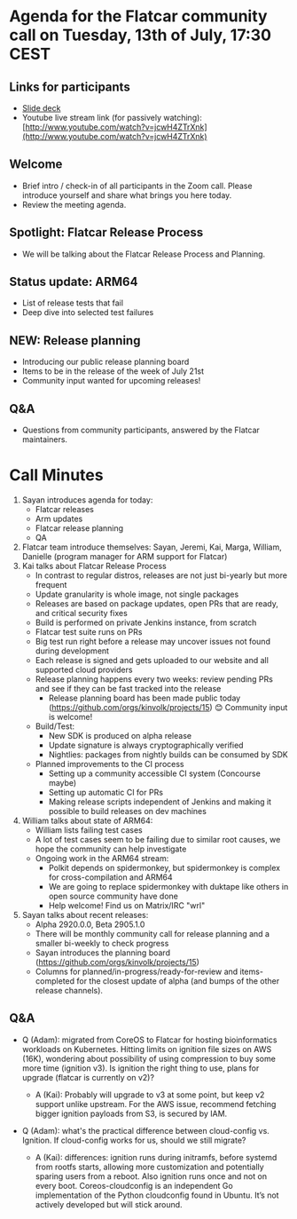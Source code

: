# Agenda for the Flatcar community call on Tuesday, 13th of July, 17:30 CEST

## Links for participants
- [Slide deck](2021-07-13-slides.pdf)
- Youtube live stream link (for passively watching): [http://www.youtube.com/watch?v=jcwH4ZTrXnk](http://www.youtube.com/watch?v=jcwH4ZTrXnk)

## Welcome
- Brief intro / check-in of all participants in the Zoom call. Please introduce yourself and share what brings you here today.
- Review the meeting agenda.

## Spotlight: Flatcar Release Process
- We will be talking about the Flatcar Release Process and Planning.

## Status update: ARM64
- List of release tests that fail
- Deep dive into selected test failures

## NEW: Release planning
- Introducing our public release planning board
- Items to be in the release of the week of July 21st
- Community input wanted for upcoming releases!

## Q&A
- Questions from community participants, answered by the Flatcar maintainers.

# Call Minutes

1.  Sayan introduces agenda for today: 
    - Flatcar releases 
    - Arm updates 
    - Flatcar release planning 
    - QA 
2. Flatcar team introduce themselves: Sayan, Jeremi, Kai, Marga, William, Danielle (program manager for ARM support for Flatcar)
3. Kai talks about Flatcar Release Process 
    - In contrast to regular distros, releases are not just bi-yearly but more frequent 
    - Update granularity is whole image, not single packages 
    - Releases are based on package updates, open PRs that are ready, and critical security fixes 
    - Build is performed on private Jenkins instance, from scratch 
    - Flatcar test suite runs on PRs
    - Big test run right before a release may uncover issues not found during development 
    - Each release is signed and gets uploaded to our website and all supported cloud providers 
    - Release planning happens every two weeks: review pending PRs and see if they can be fast tracked into the release 
      - Release planning board has been made public today (https://github.com/orgs/kinvolk/projects/15) 😊 Community input is welcome! 
    - Build/Test:
      - New SDK is produced on alpha release 
      - Update signature is always cryptographically verified 
      - Nightlies: packages from nightly builds can be consumed by SDK
    - Planned improvements to the CI process
      - Setting up a community accessible CI system (Concourse maybe) 
      - Setting up automatic CI for PRs 
      - Making release scripts independent of Jenkins and making it possible to build releases on dev machines 
4. William talks about state of ARM64:
    - William lists failing test cases 
    - A lot of test cases seem to be failing due to similar root causes, we hope the community can help investigate 
    - Ongoing work in the ARM64 stream: 
       - Polkit depends on spidermonkey, but spidermonkey is complex for cross-compilation and ARM64 
       - We are going to replace spidermonkey with duktape like others in open source community have done 
       - Help welcome! Find us on Matrix/IRC "wrl" 
5.  Sayan talks about recent releases: 
    - Alpha 2920.0.0, Beta 2905.1.0 
    - There will be monthly community call for release planning and a smaller bi-weekly to check progress
    - Sayan introduces the planning board (https://github.com/orgs/kinvolk/projects/15)  
    - Columns for planned/in-progress/ready-for-review and items-completed for the closest update of alpha (and bumps of the other release channels). 

## Q&A

* Q (Adam): migrated from CoreOS to Flatcar for hosting bioinformatics workloads on Kubernetes. Hitting limits on ignition file sizes on AWS (16K), wondering about possibility of using compression to buy some more time (ignition v3). Is ignition the right thing to use, plans for upgrade (flatcar is currently on v2)? 
   * A (Kai): Probably will upgrade to v3 at some point, but keep v2 support unlike upstream. For the AWS issue, recommend fetching bigger ignition payloads from S3, is secured by IAM. 

* Q (Adam): what's the practical difference between cloud-config vs. Ignition. If cloud-config works for us, should we still migrate? 
   * A (Kai): differences: ignition runs during initramfs, before systemd from rootfs starts, allowing more customization and potentially sparing users from a reboot. Also ignition runs once and not on every boot. Coreos-cloudconfig is an independent Go implementation of the Python cloudconfig found in Ubuntu. It’s not actively developed but will stick around. 
